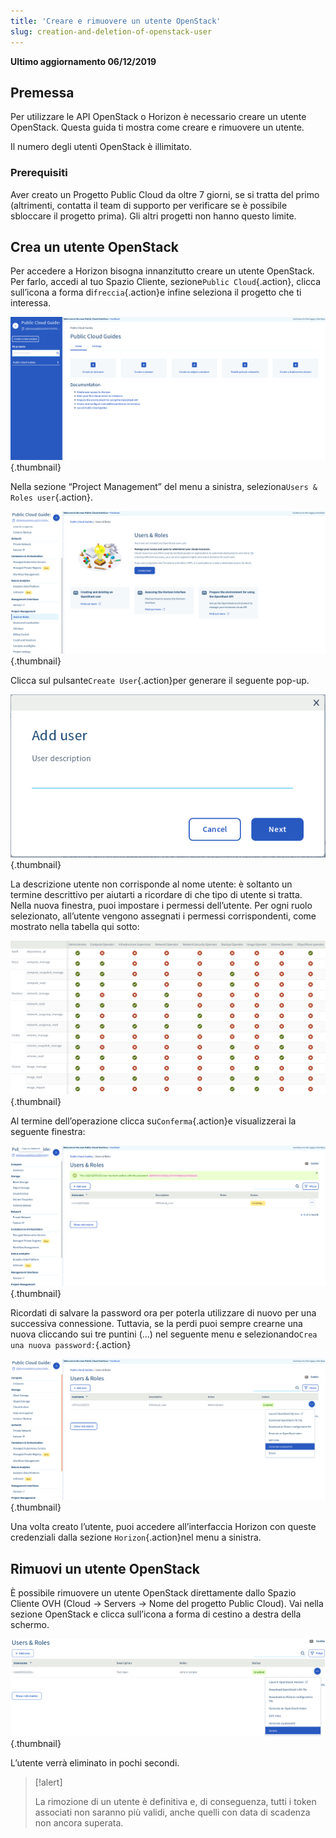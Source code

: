 ```yaml
---
title: 'Creare e rimuovere un utente OpenStack'
slug: creation-and-deletion-of-openstack-user
---
```


**Ultimo aggiornamento 06/12/2019**

## Premessa
Per utilizzare le API OpenStack o Horizon è necessario creare un utente OpenStack. Questa guida ti mostra come creare e rimuovere un utente.

Il numero degli utenti OpenStack è illimitato.


### Prerequisiti
Aver creato un Progetto Public Cloud da oltre 7 giorni, se si tratta del primo (altrimenti, contatta il team di supporto per verificare se è possibile sbloccare il progetto prima). Gli altri progetti non hanno questo limite.


## Crea un utente OpenStack
Per accedere a Horizon bisogna innanzitutto creare un utente OpenStack. Per farlo, accedi al tuo Spazio Cliente, sezione`Public Cloud`{.action},  clicca sull’icona a forma di`freccia`{.action}e infine seleziona il progetto che ti interessa.

![Add user](images/select_project.png){.thumbnail}

Nella sezione “Project Management” del menu a sinistra, seleziona`Users & Roles user`{.action}.

![User roles](images/users_roles.png){.thumbnail}

Clicca sul pulsante`Create User`{.action}per generare il seguente pop-up.

![Add user](images/adduser.png){.thumbnail}

La descrizione utente non corrisponde al nome utente: è soltanto un termine descrittivo per aiutarti a ricordare di che tipo di utente si tratta. Nella nuova finestra, puoi impostare i permessi dell’utente. Per ogni ruolo selezionato, all’utente vengono assegnati i permessi corrispondenti, come mostrato nella tabella qui sotto:

![Permissions](images/permissions.png){.thumbnail}

Al termine dell’operazione clicca su`Conferma`{.action}e visualizzerai la seguente finestra: 

![User_pw](images/user_pw.png){.thumbnail}

Ricordati di salvare la password ora per poterla utilizzare di nuovo per una successiva connessione. Tuttavia, se la perdi puoi sempre crearne una nuova cliccando sui tre puntini (...) nel seguente menu e selezionando`Crea una nuova password:`{.action}

![Generate](images/generatepw.png){.thumbnail}

Una volta creato l’utente, puoi accedere all’interfaccia Horizon con queste credenziali dalla sezione `Horizon`{.action}nel menu a sinistra.

## Rimuovi un utente OpenStack
È possibile rimuovere un utente OpenStack direttamente dallo Spazio Cliente OVH (Cloud → Servers → Nome del progetto Public Cloud). Vai nella sezione OpenStack e clicca sull’icona a forma di cestino a destra della schermo.


![public-cloud](images/delete.png){.thumbnail}

L’utente verrà eliminato in pochi secondi.

> [!alert]
>
> La rimozione di un utente è definitiva e, di conseguenza,
> tutti i token associati non saranno più validi, anche quelli con data di scadenza non ancora superata.
